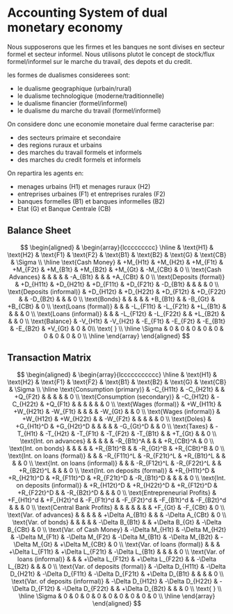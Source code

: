 # Accounting System of dual monetary economy

Nous supposerons que les firmes et les banques ne sont divises en secteur formel et secteur informel. Nous utilisons plutot le concept de stock/flux formel/informel sur le marche du travail, des depots et du credit.

les formes de dualismes considerees sont:
- le dualisme geographique (urbain/rural)
- le dualisme technologique (moderne/traditionnelle)
- le dualisme financier (formel/informel)
- le dualisme du marche du travail (formel/informel)


On considere donc une economie monetaire dual ferme caracterise par:
- des secteurs primaire et secondaire
- des regions ruraux et urbains
- des marches du travail formels et informels
- des marches du credit formels et informels

On repartira les agents en:
- menages urbains (H1) et menages ruraux (H2)
- entreprises urbaines (F1) et entreprises rurales (F2)
- banques formelles (B1) et banques informelles (B2)
- Etat (G) et Banque Centrale (CB)


## Balance Sheet

$$
\begin{aligned}
 & \begin{array}{lccccccccc}
    \hline
        & \text{H1} &  \text{H2}
        & \text{F1} & \text{F2}
        & \text{B1} & \text{B2}
        & \text{G} & \text{CB} 
        & \Sigma \\
    \hline
    \text{Cash Money} 
        & +M_{H1t} & +M_{H2t} 
        & +M_{F1t} & +M_{F2t} 
        & +M_{B1t} & +M_{B2t} 
        & +M_{Gt} & -M_{CBt} 
        & 0 \\
    \text{Cash Advances} 
        & & 
        & & 
        & -A_{B1t} & 
        & & +A_{CBt}
        & 0 \\
    \text{Deposits (formal)} 
        & +D_{H11t} & +D_{H21t} 
        & +D_{F11t} & +D_{F21t} 
        & -D_{B1t} & 
        & & 
        & 0 \\
    \text{Deposits (informal)} 
        & +D_{H12t} & +D_{H22t}  
        & +D_{F12t} & +D_{F22t} 
        & & -D_{B2t} 
        & & 
        & 0 \\
    \text{Bonds} 
        & & 
        & &
        & +B_{B1t} &  
        & -B_{Gt} & +B_{CBt}
        & 0 \\
    \text{Loans (formal)} 
        & &
        & -L_{F11t} & -L_{F21t} 
        & +L_{B1t} &
        & & 
        & 0 \\
    \text{Loans (informal)} 
        & & 
        & -L_{F12t} & -L_{F22t} 
        & & +L_{B2t}
        & &  
        & 0 \\
    \text{Balance} 
        & -V_{H1t} & -V_{H2t} 
        & -E_{F1t} & -E_{F2t} 
        & -E_{B1t} & -E_{B2t} 
        & +V_{Gt} & 0 
        & 0\\
    \text{ } \\
    \hline
    \Sigma & 0 & 0 & 0 & 0 
           & 0 & 0 & 0 & 0
           & 0 \\
    \hline
 \end{array}
\end{aligned}
$$


## Transaction Matrix

$$
\begin{aligned}
& \begin{array}{lccccccccccc}
    \hline
        & \text{H1} &  \text{H2}
        & \text{F1} & \text{F2}
        & \text{B1} & \text{B2}
        & \text{G} & \text{CB} 
        & \Sigma \\
    \hline
        \text{Consumption (primary)} 
            & -C_{H11t} & -C_{H21t} 
            & & +Q_{F2t} 
            & & 
            & & 
            & 0 \\
        \text{Consumption (secondary)} 
            & -C_{H12t} & -C_{H22t} 
            & +Q_{F1t} & 
            & & 
            & & 
            & 0 \\
        \text{Wages (formal)} 
            & +W_{H11t} & +W_{H21t}
            & -W_{F1t} & 
            & & 
            & -W_{Gt} & 
            & 0 \\
        \text{Wages (informal)} 
            & +W_{H12t} & +W_{H22t} 
            & & -W_{F2t} 
            & &
            & & 
            & 0 \\
        \text{Doles} 
            & +G_{H1t}^D & +G_{H2t}^D 
            & & 
            & &
            & -G_{Gt}^D & 
            & 0 \\
        \text{Taxes} 
            & -T_{H1t} & -T_{H2t} 
            & -T_{F1t} & -T_{F2t}  
            & -T_{B1t} & 
            & +T_{Gt} & 
            & 0 \\
        \text{Int. on advances} 
            & & 
            & &
            & -R_{B1t}^A &  
            & & +R_{CBt}^A
            & 0 \\
        \text{Int. on bonds} 
            & &
            & & 
            & +R_{B1t}^B & 
            & -R_{Gt}^B & +R_{CBt}^B
            & 0 \\
        \text{Int. on loans (formal)} 
            & & 
            & -R_{F11t}^L & -R_{F21t}^L
            & +R_{B1t}^L &
            & & 
            & 0 \\
        \text{Int. on loans (informal)} 
            & & 
            & -R_{F12t}^L & -R_{F22t}^L
            & & +R_{B2t}^L
            & & 
            & 0 \\
        \text{Int. on deposits (formal)} 
            & +R_{H11t}^D & +R_{H21t}^D 
            & +R_{F11t}^D & +R_{F21t}^D 
            & -R_{B1t}^D & 
            & & 
            & 0 \\
        \text{Int. on deposits (informal)} 
            & +R_{H12t}^D & +R_{H22t}^D 
            & +R_{F12t}^D & +R_{F22t}^D 
            & & -R_{B2t}^D
            & & 
            & 0 \\
        \text{Entrepreneurial Profits}
            & +F_{H1t}^d & +F_{H2t}^d
            & -F_{F1t}^d & -F_{F2t}^d 
            & -F_{B1t}^d & -F_{B2t}^d 
            & & 
            & 0 \\
        \text{Central Bank Profits}
            & & 
            & &
            & &
            & +F_{Gt} & -F_{CBt} 
            & 0 \\
        \text{Var. of advances} 
            & & 
            & & 
            & +\Delta A_{B1t} & 
            & & -\Delta A_{CBt}
            & 0 \\
        \text{Var. of bonds} 
            & & 
            & & 
            & -\Delta B_{B1t} & 
            & +\Delta B_{Gt} & -\Delta B_{CBt}
            & 0 \\
        \text{Var. of Cash Money} 
            & -\Delta M_{H1t} & -\Delta M_{H2t} 
            & -\Delta M_{F1t} & -\Delta M_{F2t}
            & -\Delta M_{B1t} & -\Delta M_{B2t}
            & -\Delta M_{Gt} & +\Delta M_{CBt}
            & 0 \\
        \text{Var. of loans (formal)} 
            & & 
            & +\Delta L_{F11t} & +\Delta L_{F21t}
            & -\Delta L_{B1t} & 
            & & 
            & 0 \\
        \text{Var. of loans (informal)} 
            & & 
            & +\Delta L_{F12t} & +\Delta L_{F22t} 
            & & -\Delta L_{B2t} 
            & &
            & 0 \\
        \text{Var. of deposits (formal)} 
            & -\Delta D_{H11t} & -\Delta D_{H21t}
            & -\Delta D_{F11t} & -\Delta D_{F21t}
            & +\Delta D_{B1t} & 
            & & 
            & 0 \\
        \text{Var. of deposits (informal)} 
            & -\Delta D_{H12t} & -\Delta D_{H22t}
            & -\Delta D_{F12t} & -\Delta D_{F22t}
            & & +\Delta D_{B2t} 
            & & 
            & 0 \\
        \text{ } \\
    \hline
        \Sigma 
            & 0 & 0 & 0 & 0 
            & 0 & 0 & 0 & 0
            & 0 \\
    \hline
\end{array}
\end{aligned}
$$

